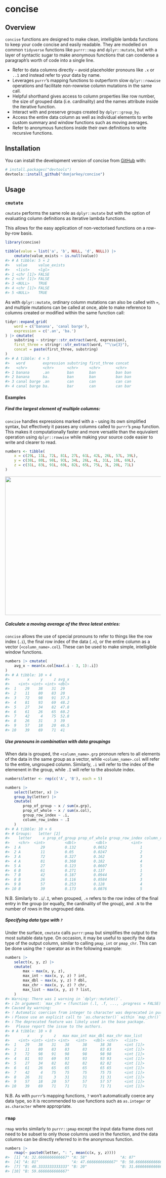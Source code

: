 
<!-- README.md is generated from README.Rmd. Please edit that file -->

# concise

<!-- badges: start -->
<!-- badges: end -->

## Overview

`concise` functions are designed to make clean, intelligible lambda
functions to keep your code concise and easily readable. They are
modelled on common `tidyverse` functions like `purrr::map` and
`dplyr::mutate`, but with a layer of syntactic sugar to make anonymous
functions that can condense a paragraph’s worth of code into a single
line.

- Refer to data columns directly – avoid placeholder pronouns like `.x`
  or `..1` and instead refer to your data by name.
- Leverages `purrr`’s mapping functions to outperform slow
  `dplyr::rowwise` operations and facilitate non-rowwise column
  mutations in the same call.
- Helpful shorthand gives access to column properties like row number,
  the size of grouped data (i.e. cardinality) and the names attribute
  inside the iterative function.
- Interact with and preserve groups created by `dplyr::group_by`.
- Access the entire data column as well as individual elements to write
  custom summary and window functions such as moving averages.
- Refer to anonymous functions inside their own definitions to write
  recursive functions.

## Installation

You can install the development version of concise from
[GitHub](https://github.com/) with:

``` r
# install.packages("devtools")
devtools::install_github("domjarkey/concise")
```

## Usage

### `cmutate`

`cmutate` performs the same role as `dplyr::mutate` but with the option
of evaluating column definitions as iterative lambda functions.

This allows for the easy application of non-vectorised functions on a
row-by-row basis.

``` r
library(concise)

tibble(value = list('a', 'b', NULL, 'd', NULL)) |>
    cmutate(value_exists ~ is.null(value))
#> # A tibble: 5 × 2
#>   value     value_exists
#>   <list>    <lgl>       
#> 1 <chr [1]> FALSE       
#> 2 <chr [1]> FALSE       
#> 3 <NULL>    TRUE        
#> 4 <chr [1]> FALSE       
#> 5 <NULL>    TRUE
```

As with `dplyr::mutate`, ordinary column mutations can also be called
with `=`, and multiple mutations can be called at once, able to make
reference to columns created or modified within the same function call:

``` r
tidyr::expand_grid(
    word = c('banana', 'canal barge'),
    expression = c('.an', 'ba.')
) |> cmutate(
    substring ~ stringr::str_extract(word, expression),
    first_three = stringr::str_extract(word, "^\\w{3}"),
    concat = paste(first_three, substring)
)
#> # A tibble: 4 × 5
#>   word        expression substring first_three concat 
#>   <chr>       <chr>      <chr>     <chr>       <chr>  
#> 1 banana      .an        ban       ban         ban ban
#> 2 banana      ba.        ban       ban         ban ban
#> 3 canal barge .an        can       can         can can
#> 4 canal barge ba.        bar       can         can bar
```

#### Examples

##### Find the largest element of multiple columns:

`concise` handles expressions marked with a `~` using its own simplified
syntax, but effectively it passes any columns called to `purrr`’s `pmap`
function. This makes it computationally faster and more versatile than
the equivalent operation using `dplyr::rowwise` while making your source
code easier to write and clearer to read.

``` r
numbers <- tibble(
    x = c(29L, 11L, 72L, 81L, 27L, 61L, 42L, 26L, 57L, 39L),
    y = c(38L, 80L, 98L, 93L, 34L, 26L, 4L, 31L, 18L, 69L),
    z = c(31L, 83L, 91L, 69L, 82L, 65L, 75L, 3L, 20L, 71L)
)
```

<div align="center">

<img src="man/figures/table1.png" id="id" class="class" width="664"
height="448" />

</div>

##### Calculate a moving average of the three latest entries:

`concise` allows the use of special pronouns to refer to things like the
row index (`.i`), the final row index of the data (`.n`), or the entire
column as a vector (`<column_name>.col`). These can be used to make
simple, intelligible window functions.

``` r
numbers |> cmutate(
    avg_x ~ mean(x.col[max(.i - 3, 1):.i])
)
#> # A tibble: 10 × 4
#>        x     y     z avg_x
#>    <int> <int> <int> <dbl>
#>  1    29    38    31  29  
#>  2    11    80    83  20  
#>  3    72    98    91  37.3
#>  4    81    93    69  48.2
#>  5    27    34    82  47.8
#>  6    61    26    65  60.2
#>  7    42     4    75  52.8
#>  8    26    31     3  39  
#>  9    57    18    20  46.5
#> 10    39    69    71  41
```

##### Use pronouns in combination with data groupings

When data is grouped, the `<column_name>.grp` pronoun refers to all
elements of the data in the same group as a vector, while
`<column_name>.col` will refer to the entire, ungrouped column.
Similarly, `.i` will refer to the index of the elemenent in the group,
while `.I` will refer to the absolute index.

``` r
numbers$letter <- rep(c('A', 'B'), each = 5)

numbers |>
    select(letter, x) |>
    group_by(letter) |>
    cmutate(
        prop_of_group ~ x / sum(x.grp),
        prop_of_whole ~ x / sum(x.col),
        group_row_index ~ .i,
        column_row_index ~ .I
    )
#> # A tibble: 10 × 6
#> # Groups:   letter [2]
#>    letter     x prop_of_group prop_of_whole group_row_index column_row_index
#>    <chr>  <int>         <dbl>         <dbl>           <int>            <int>
#>  1 A         29         0.132        0.0652               1                1
#>  2 A         11         0.05         0.0247               2                2
#>  3 A         72         0.327        0.162                3                3
#>  4 A         81         0.368        0.182                4                4
#>  5 A         27         0.123        0.0607               5                5
#>  6 B         61         0.271        0.137                1                6
#>  7 B         42         0.187        0.0944               2                7
#>  8 B         26         0.116        0.0584               3                8
#>  9 B         57         0.253        0.128                4                9
#> 10 B         39         0.173        0.0876               5               10
```

N.B. Similarly to `.i`/`.I`, when grouped, `.n` refers to the row index
of the final entry in the group (or equally, the cardinality of the
group), and `.N` to the number of rows in the ungrouped data.

##### Specifying data type with `?`

Under the surface, `cmutate` calls `purrr:pmap` but simplifies the
output to the most suitable data type. On occasion, it may be useful to
specify the data type of the output column, similar to calling
`pmap_int` or `pmap_chr`. This can be done using the `?` operator as in
the following example:

``` r
numbers |>
    select(x, y, z) |>
    cmutate(
        max ~ max(x, y, z),
        max_int ~ max(x, y, z) ? int,
        max_dbl ~ max(x, y, z) ? dbl,
        max_chr ~ max(x, y, z) ? chr,
        max_list ~ max(x, y, z) ? list,
    )
#> Warning: There was 1 warning in `dplyr::mutate()`.
#> ℹ In argument: `max_chr = (function (.l, .f, ..., .progress = FALSE) ...`.
#> Caused by warning:
#> ! Automatic coercion from integer to character was deprecated in purrr 1.0.0.
#> ℹ Please use an explicit call to `as.character()` within `map_chr()` instead.
#> ℹ The deprecated feature was likely used in the base package.
#>   Please report the issue to the authors.
#> # A tibble: 10 × 8
#>        x     y     z   max max_int max_dbl max_chr max_list 
#>    <int> <int> <int> <int>   <int>   <dbl> <chr>   <list>   
#>  1    29    38    31    38      38      38 38      <int [1]>
#>  2    11    80    83    83      83      83 83      <int [1]>
#>  3    72    98    91    98      98      98 98      <int [1]>
#>  4    81    93    69    93      93      93 93      <int [1]>
#>  5    27    34    82    82      82      82 82      <int [1]>
#>  6    61    26    65    65      65      65 65      <int [1]>
#>  7    42     4    75    75      75      75 75      <int [1]>
#>  8    26    31     3    31      31      31 31      <int [1]>
#>  9    57    18    20    57      57      57 57      <int [1]>
#> 10    39    69    71    71      71      71 71      <int [1]>
```

N.B. As with `purrr`’s mapping functions, `?` won’t automatically coerce
any data type, so it is recommended to use functions such as
`as.integer` or `as.character` where appropriate.

### `rmap`

`rmap` works similarly to `purrr::pmap` except the input data frame does
not need to be subset to only those columns used in the function, and
the data columns can be directly referred to in the anonymous function.

``` r
numbers |>
    rmap(~ paste0(letter, ": ", mean(c(x, y, z))))
#>  [1] "A: 32.6666666666667" "A: 58"               "A: 87"              
#>  [4] "A: 81"               "A: 47.6666666666667" "B: 50.6666666666667"
#>  [7] "B: 40.3333333333333" "B: 20"               "B: 31.6666666666667"
#> [10] "B: 59.6666666666667"
```
